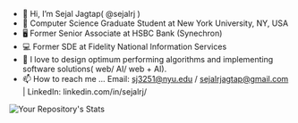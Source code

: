 - 👋 Hi, I’m Sejal Jagtap( @sejalrj )
- 🌱 Computer Science Graduate Student at New York University, NY, USA
- 🖥️ Former Senior Associate at HSBC Bank (Synechron) 
- 💻 Former SDE at Fidelity National Information Services
- 👀 I love to design optimum performing algorithms and implementing software solutions( web/ AI/ web + AI).
- 📫 How to reach me ... Email: sj3251@nyu.edu / sejalrjagtap@gmail.com | LinkedIn: linkedin.com/in/sejalrj/
<!---
sejalrj/sejalrj is a ✨ special ✨ repository because its `README.md` (this file) appears on your GitHub profile.
You can click the Preview link to take a look at your changes.
--->
<!-- ![Your Repository's Stats](https://github-readme-stats.vercel.app/api?username=sejalrj&show_icons=true) -->
![Your Repository's Stats](https://github-readme-stats.vercel.app/api/top-langs/?username=sejalrj&theme=blue-green)

